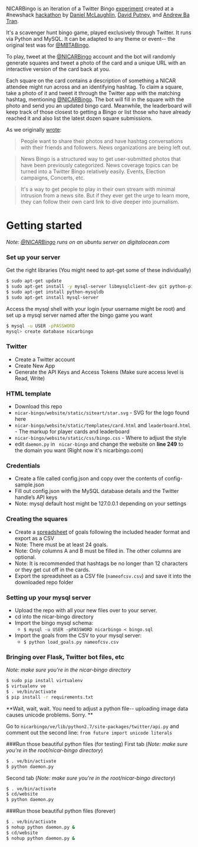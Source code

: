 NICARBingo is an iteration of a Twitter Bingo [experiment] created at a #newshack [hackathon] by [Daniel McLaughlin], [David Putney], and [Andrew Ba Tran]. 

It's a scavenger hunt bingo game, played exclusively through Twitter. It runs via Python and MySQL. It can be adapted to any theme or event-- the original test was for [@MBTABingo]. 

To play, tweet at the [@NICARBingo] account and the bot will randomly generate squares and tweet a photo of the card and a unique URL with an interactive version of the card back at you. 

Each square on the card contains a description of something a NICAR attendee might run across and an identifying hashtag. To claim a square, take a photo of it and tweet it through the Twitter app with the matching hashtag, mentioning [@NICARBingo]. The bot will fill in the square with the photo and send you an updated bingo card. Meanwhile, the leaderboard will keep track of those closest to getting a Bingo or list those who have already reached it and also list the latest dozen square submissions.

As we originally [wrote]: 

> People want to share their photos and have hashtag conversations with their friends and followers. News organizations are being left out.

> News Bingo is a structured way to get user-submitted photos that have been previously categorized. News coverage topics can be turned into a Twitter Bingo relatively easily. Events, Election campaigns, Concerts, etc.

> It's a way to get people to play in their own stream with minimal intrusion from a news site. But if they ever get the urge to learn more, they can follow their own card link to dive deeper into journalism.

# Getting started

*Note: [@NICARBingo] runs on an ubuntu server on digitalocean.com*

### Set up your server
Get the right libraries (You might need to apt-get some of these individually)
```sh
$ sudo apt-get update
$ sudo apt-get install -y mysql-server libmysqlclient-dev git python-pip python-dev phantomjs
$ sudo apt-get install python-mysqldb
$ sudo apt-get install mysql-server
```
Access the mysql shell with your login (your username might be root) and set up a mysql server named after the bingo game you want

```sh
$ mysql -u USER -pPASSWORD
mysql> create database nicarbingo
```
### Twitter
- Create a Twitter account
- Create New App
- Generate the API Keys and Access Tokens (Make sure access level is Read, Write)

### HTML template
- Download this repo
- ```nicar-bingo/website/static/siteart/star.svg``` - SVG for the logo found here
- ```nicar-bingo/website/static/templates/card.html``` and ```leaderboard.html``` - The markup for player cards and leaderboard
- ```nicar-bingo/website/static/css/bingo.css``` - Where to adjust the style
- edit ```daemon.py``` in ``` nicar-bingo``` and change the website on **line 249** to the domain you want (Right now it's nicarbingo.com)

### Credentials
- Create a file called config.json and copy over the contents of config-sample.json
- Fill out config.json with the MySQL database details and the Twitter handle’s API keys
- Note: mysql default host might be 127.0.0.1 depending on your settings

### Creating the squares
- Create a [spreadsheet] of goals following the included header format and export as a CSV
- Note: There must be at least 24 goals.
- Note: Only columns A and B must be filled in. The other columns are optional.
- Note: It is recommended that hashtags be no longer than 12 characters or they get cut off in the cards.
- Export the spreadsheet as a CSV file (```nameofcsv.csv```) and save it into the downloaded repo folder

### Setting up your mysql server
- Upload the repo with all your new files over to your server.
- cd into the nicar-bingo directory
- Import the bingo mysql schema: 
    - ```$ mysql -u USER -pPASSWORD nicarbingo < bingo.sql```
- Import the goals from the CSV to your mysql server:
    - ```$ python load_goals.py nameofcsv.csv```

### Bringing over Flask, Twitter bot files, etc
*Note: make sure you're in the nicar-bingo directory*
```sh
$ sudo pip install virtualenv
$ virtualenv ve
$ . ve/bin/activate
$ pip install -r requirements.txt
```
**Wait, wait, wait. You need to adjust a python file-- uploading image data causes unicode problems. Sorry. **

Go to ```nicarbingo/ve/lib/python2.7/site-packages/twitter/api.py``` and comment out the second line: ```from future import unicode literals```

###Run those beautiful python files (for testing)
First tab
(*Note: make sure you're in the root/nicar-bingo directory*)
```sh
$ . ve/bin/activate
$ python daemon.py
```
Second tab
(*Note: make sure you're in the root/nicar-bingo directory*)
```sh
$ . ve/bin/activate
$ cd/website
$ python daemon.py
```
###Run those beautiful python files (forever)
```sh
$ . ve/bin/activate
$ nohup python daemon.py &
$ cd/website
$ nohup python daemon.py &
```

[Daniel McLaughlin]:http://www.twitter.com/mclaughlin
[David Putney]:http://www.twitter.com/putneydm
[Andrew Ba Tran]:http://www.twitter.com/abtran
[@NICARBingo]:http://www.twitter.com/nicarbingo
[experiment]:https://github.com/danielsmc/twitter-bingo
[hackathon]:https://blog.twitter.com/2014/hacking-journalism-at-the-mit-media-lab
[wrote]:http://hackingjournalism.challengepost.com/submissions/24265-news-bingo
[@mbtabingo]:http://www.twitter.com/mbtabingo
[leaderboard]:http://nicarbingo.com:5000/leaderboard
[new app]:https://apps.twitter.com
[spreadsheet]:https://docs.google.com/spreadsheets/d/1Ywr7XJ2QQVSeAvDBAfIo87fUYaVgj0NbOn5d4XkXMmA/edit?usp=sharing
